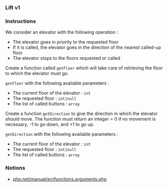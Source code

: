 ### Lift v1

### Instructions

We consider an elevator with the following operation : 
  - The elevator goes in priority to the requested floor 
  - If it is called, the elevator goes in the direction of the nearest called-up floor 
  - The elevator stops to the floors requested or called

Create a function called `getFloor` which will take care of retrieving the floor to which the elevator must go.

`getFloor` with the following available parameters :
- The current floor of the elevator : `int`
- The requested floor : `int|null`
- The list of called buttons : `array`

Create a function `getDirection` to give the direction in which the elevator should move. The function must return an integer = 0 if no movement is necessary, -1 to go down, and +1 to go up.

`getDirection` with the following available parameters : 
  - The current floor of the elevator : `int` 
  - The requested floor : `int|null` 
  - The list of called buttons : `array`

### Notions

- [php.net/manual/en/functions.arguments.php](https://www.php.net/manual/en/functions.arguments.php)